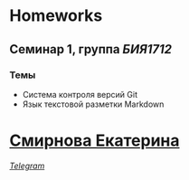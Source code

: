 # Homeworks
## Семинар 1, группа *БИЯ1712*
### Темы
* Система контроля версий Git 
* Язык текстовой разметки Markdown

# [Смирнова Екатерина](mailto:evsmirnova_3@edu.hse.ru)
*[Telegram](maratNaufal_ugli)*
